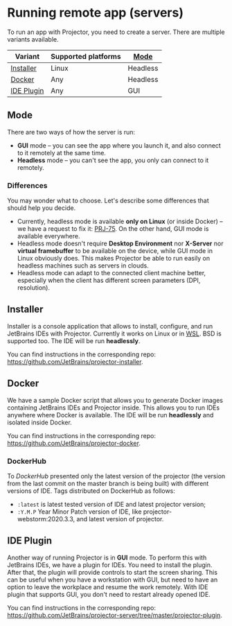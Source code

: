# Running remote app (servers)

To run an app with Projector, you need to create a server. There are multiple variants available.

Variant | Supported platforms | [Mode](#mode)
---|---|---
[Installer](#installer) | Linux | Headless
[Docker](#docker) | Any | Headless
[IDE Plugin](#ide-plugin) | Any | GUI

## Mode

There are two ways of how the server is run:

- **GUI** mode – you can see the app where you launch it, and also connect to it remotely at the same time.
- **Headless** mode – you can't see the app, you only can connect to it remotely.

### Differences

You may wonder what to choose. Let's describe some differences that should help you decide.

- Currently, headless mode is available **only on Linux** (or inside Docker) – we have a request to fix it: [PRJ-75](https://youtrack.jetbrains.com/issue/PRJ-75). On the other hand, GUI mode is available everywhere.
- Headless mode doesn't require **Desktop Environment** nor **X-Server** nor **virtual framebuffer** to be available on the device, while GUI mode in Linux obviously does. This makes Projector be able to run easily on headless machines such as servers in clouds.
- Headless mode can adapt to the connected client machine better, especially when the client has different screen parameters (DPI, resolution).

## Installer

Installer is a console application that allows to install, configure, and run JetBrains IDEs with Projector. Currently it works on Linux or in [WSL](https://docs.microsoft.com/windows/wsl/). BSD is supported too. The IDE will be run **headlessly**.

You can find instructions in the corresponding repo: <https://github.com/JetBrains/projector-installer>.

## Docker

We have a sample Docker script that allows you to generate Docker images containing JetBrains IDEs and Projector inside. This allows you to run IDEs anywhere where Docker is available. The IDE will be run **headlessly** and isolated inside Docker.

You can find instructions in the corresponding repo: <https://github.com/JetBrains/projector-docker>.

### DockerHub

To _DockerHub_ presented only the latest version of the projector (the version from the last commit on the master branch is being built) with different versions of IDE. Tags distributed on DockerHub as follows:
 - `:latest` is latest tested version of IDE and latest projector version;
 - `:Y.M.P` Year Minor Patch version of IDE, like projector-webstorm:2020.3.3, and latest version of projector.

## IDE Plugin

Another way of running Projector is in **GUI** mode. To perform this with JetBrains IDEs, we have a plugin for IDEs. You need to install the plugin. After that, the plugin will provide controls to start the screen sharing. This can be useful when you have a workstation with GUI, but need to have an option to leave the workplace and resume the work remotely. With IDE plugin that supports GUI, you don't need to restart already opened IDE.

You can find instructions in the corresponding repo: <https://github.com/JetBrains/projector-server/tree/master/projector-plugin>.

